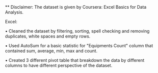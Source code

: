 ** Disclaimer: The dataset is given by Coursera: Excel Basics for Data Analysis.

Excel:

•	Cleaned the dataset by filtering, sorting, spell checking and removing duplicates, white spaces and empty rows.

•	Used AutoSum for a basic statistic for "Equipments Count" column that contained sum, average, min, max and count.

•	Created 3 different pivot table that breakdown the data by different columns to have different perspective of the dataset.
